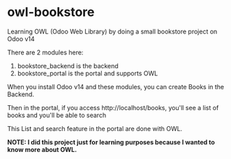 # owl-bookstore

Learning OWL (Odoo Web Library) by doing a small bookstore project on Odoo v14

There are 2 modules here:

1. bookstore_backend is the backend
2. bookstore_portal is the portal and supports OWL

When you install Odoo v14 and these modules, you can create Books in the Backend.

Then in the portal, if you access http://localhost/books, you'll see a list of books and you'll be able to search

This List and search feature in the portal are done with OWL.

**NOTE: I did this project just for learning purposes because I wanted to know more about OWL.**
